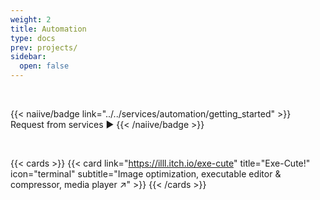 ```yaml
---
weight: 2
title: Automation
type: docs
prev: projects/
sidebar:
  open: false
---
```


<br>

{{< naiive/badge link="../../services/automation/getting_started" >}}
Request from services ▶️
{{< /naiive/badge >}}

<br>

{{< cards >}}
  {{< card link="https://illl.itch.io/exe-cute" title="Exe-Cute!" icon="terminal"  subtitle="Image optimization, executable editor & compressor, media player ↗️" >}}
{{< /cards >}}
